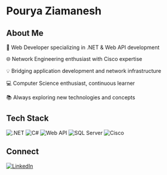 # Pourya Ziamanesh

## About Me
🔨 Web Developer specializing in .NET & Web API development

🌐 Network Engineering enthusiast with Cisco expertise

💡 Bridging application development and network infrastructure

💻 Computer Science enthusiast, continuous learner

📚 Always exploring new technologies and concepts

## Tech Stack
![.NET](https://img.shields.io/badge/-.NET-512BD4?style=flat-square&logo=dotnet&logoColor=white)
![C#](https://img.shields.io/badge/-C%23-239120?style=flat-square&logo=c-sharp&logoColor=white)
![Web API](https://img.shields.io/badge/-Web_API-0094F5?style=flat-square&logo=dotnet&logoColor=white)
![SQL Server](https://img.shields.io/badge/-SQL_Server-CC2927?style=flat-square&logo=microsoft-sql-server&logoColor=white)
![Cisco](https://img.shields.io/badge/-Cisco-1BA0D7?style=flat-square&logo=cisco&logoColor=white)

## Connect
[![LinkedIn](https://img.shields.io/badge/-LinkedIn-0A66C2?style=flat-square&logo=linkedin&logoColor=white)](https://www.linkedin.com/in/pourya-ziamanesh-577142115/)
